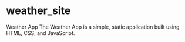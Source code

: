 # weather_site
Weather App The Weather App is a simple, static application built using HTML, CSS, and JavaScript.
